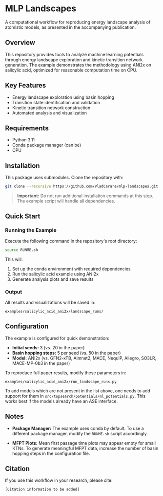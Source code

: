 # MLP Landscapes

A computational workflow for reproducing energy landscape analysis of atomistic models, as presented in the accompanying publication.

## Overview

This repository provides tools to analyze machine learning potentials through energy landscape exploration and kinetic transition network generation. The example demonstrates the methodology using ANI2x on salicylic acid, optimized for reasonable computation time on CPU.

## Key Features

- Energy landscape exploration using basin hopping
- Transition state identification and validation
- Kinetic transition network construction
- Automated analysis and visualization

## Requirements

- Python 3.11
- Conda package manager (can be)
- CPU

## Installation

This package uses submodules. Clone the repository with:

```bash
git clone --recursive https://github.com/VladCarare/mlp-landscapes.git
```

> **Important:** Do not run additional installation commands at this step. The example script will handle all dependencies.

## Quick Start

### Running the Example

Execute the following command in the repository's root directory:

```bash
source RUNME.sh
```

This will:
1. Set up the conda environment with required dependencies
2. Run the salicylic acid example using ANI2x
3. Generate analysis plots and save results

### Output

All results and visualizations will be saved in:
```
examples/salicylic_acid_ani2x/landscape_runs/
```

## Configuration

The example is configured for quick demonstration:
- **Initial seeds:** 3 (vs. 20 in the paper)
- **Basin hopping steps:** 5 per seed (vs. 50 in the paper)
- **Model:** ANI2x (vs. GFN2-xTB, Aimnet2, MACE, NequIP, Allegro, SO3LR, MACE-MP-0b3 in the paper)

To reproduce full paper results, modify these parameters in:
```
examples/salicylic_acid_ani2x/run_landscape_runs.py
```

To add models which are not present in the list above, one needs to add support for them in `src/topsearch/potentials/ml_potentials.py`. This works best if the models already have an ASE interface.

## Notes

- **Package Manager:** The example uses conda by default. To use a different package manager, modify the `RUNME.sh` script accordingly.

- **MFPT Plots:** Mean first passage time plots may appear empty for small KTNs. To generate meaningful MFPT data, increase the number of basin hopping steps in the configuration file.

## Citation

If you use this workflow in your research, please cite:
```
[Citation information to be added]
```


